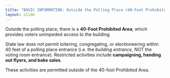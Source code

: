 ```yaml
---
title: "BASIC INFORMATION: Outside the Polling Place (40-Foot Prohibited Area)"
layout: slide
---
```


Outside the polling place, there is a **40-Foot Prohibited Area**, which provides voters unimpeded access to the building.

State law does not permit loitering, congregating, or electioneering within 40 feet of a polling place entrance (i.e. the *building entrance*, NOT the voting room entrance). Restricted activities include **campaigning, handing out flyers, and bake sales**.

These activities are permitted outside of the 40-foot Prohibited Area.
